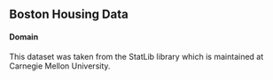 ## Boston Housing Data


#### Domain

This dataset was taken from the StatLib library which is maintained at Carnegie Mellon University.